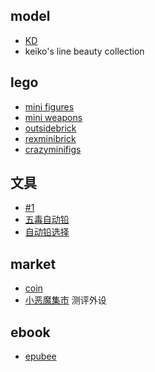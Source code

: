 
## model
+ [KD](https://kingdomdeath.com/)
+ keiko's line beauty collection

## lego
+ [mini figures](https://www.customminifig.co.uk/maxbrick-custom-minifigures/)
+ [mini weapons](https://www.brickwarriors.com/sale/)
+ [outsidebrick](https://www.outsidebrick.com/pages/crystal)
+ [rexminibrick](http://www.rexminibrick.com/dragon-brick.html)
+ [crazyminifigs](https://www.crazyminifigs.com/)

## 文具
+ [#1](http://www.xiangqu.com/uc/share/product?userId=17111904&spm=3_3131085.1.0.1)
+ [五毒自动铅](https://www.douban.com/group/topic/70566376/)
+ [自动铅选择](https://zhuanlan.zhihu.com/p/20270281)

## market
+ [coin](https://coinmarketcap.com/coins/)
+ [小恶魔集市](https://www.mobile01.com/marketindex.php)  测评外设


## ebook
+ [epubee](http://cn.epubee.com/books/?s=Norse%20Mythology&action=)
